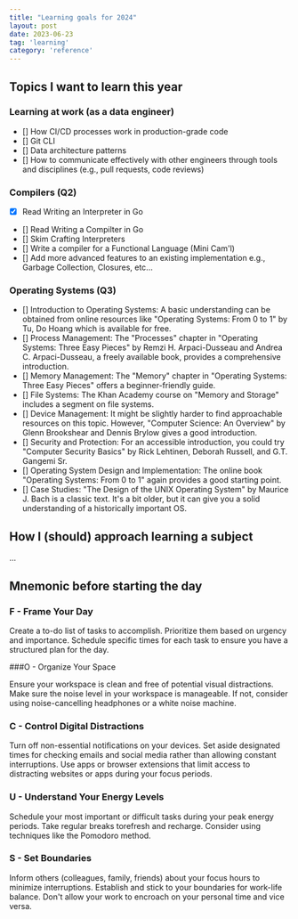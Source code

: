 ```yaml
---
title: "Learning goals for 2024"
layout: post
date: 2023-06-23
tag: 'learning'
category: 'reference'
---
```


## Topics I want to learn this year

### Learning at work (as a data engineer)
- [] How CI/CD processes work in production-grade code
- [] Git CLI
- [] Data architecture patterns
- [] How to communicate effectively with other engineers through
tools and disciplines (e.g., pull requests, code reviews)

### Compilers (Q2)
- [X] Read Writing an Interpreter in Go
- [] Read Writing a Compilter in Go
- [] Skim Crafting Interpreters
- [] Write a compiler for a Functional Language (Mini Cam'l)
- [] Add more advanced features to an existing implementation
e.g., Garbage Collection, Closures, etc...

### Operating Systems (Q3) 
- [] Introduction to Operating Systems: A basic understanding can be obtained from online resources like "Operating Systems: From 0 to 1" by Tu, Do Hoang which is available for free.
- [] Process Management: The "Processes" chapter in "Operating Systems: Three Easy Pieces" by Remzi H. Arpaci-Dusseau and Andrea C. Arpaci-Dusseau, a freely available book, provides a comprehensive introduction.
- [] Memory Management: The "Memory" chapter in "Operating Systems: Three Easy Pieces" offers a beginner-friendly guide.
- [] File Systems: The Khan Academy course on "Memory and Storage" includes a segment on file systems.
- [] Device Management: It might be slightly harder to find approachable resources on this topic. However, "Computer Science: An Overview" by Glenn Brookshear and Dennis Brylow gives a good introduction.
- [] Security and Protection: For an accessible introduction, you could try "Computer Security Basics" by Rick Lehtinen, Deborah Russell, and G.T. Gangemi Sr.
- [] Operating System Design and Implementation: The online book "Operating Systems: From 0 to 1" again provides a good starting point.
- [] Case Studies: "The Design of the UNIX Operating System" by Maurice J. Bach is a classic text. It's a bit older, but it can give you a solid understanding of a historically important OS.

## How I (should) approach learning a subject
...

## Mnemonic before starting the day

### F - Frame Your Day
Create a to-do list of tasks to accomplish. Prioritize them based on urgency and importance.
Schedule specific times for each task to ensure you have a structured plan for the day.

###O - Organize Your Space

Ensure your workspace is clean and free of potential visual distractions.
Make sure the noise level in your workspace is manageable. If not, consider using noise-cancelling headphones or a white noise machine.

### C - Control Digital Distractions

Turn off non-essential notifications on your devices.
Set aside designated times for checking emails and social media rather than allowing constant interruptions.
Use apps or browser extensions that limit access to distracting websites or apps during your focus periods.

### U - Understand Your Energy Levels

Schedule your most important or difficult tasks during your peak energy periods.
Take regular breaks torefresh and recharge. Consider using techniques like the Pomodoro method.

### S - Set Boundaries
Inform others (colleagues, family, friends) about your focus hours to minimize interruptions.
Establish and stick to your boundaries for work-life balance. Don't allow your work to encroach on your personal time and vice versa.
